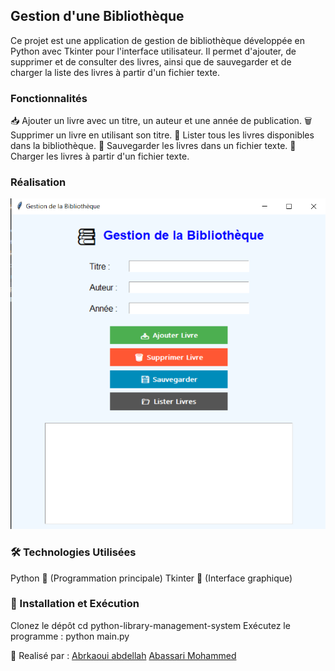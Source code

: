 ## Gestion d'une Bibliothèque

Ce projet est une application de gestion de bibliothèque développée en Python avec Tkinter pour l'interface utilisateur. Il permet d'ajouter, de supprimer et de consulter des livres, ainsi que de sauvegarder et de charger la liste des livres à partir d'un fichier texte.

### Fonctionnalités

📥 Ajouter un livre avec un titre, un auteur et une année de publication.
🗑️ Supprimer un livre en utilisant son titre.
📂 Lister tous les livres disponibles dans la bibliothèque.
💾 Sauvegarder les livres dans un fichier texte.
📜 Charger les livres à partir d'un fichier texte.

### Réalisation

![alt text](globalAssets/library.png)

### 🛠 Technologies Utilisées

Python 🐍 (Programmation principale)
Tkinter 🎨 (Interface graphique)

### 🚀 Installation et Exécution

Clonez le dépôt
cd python-library-management-system
Exécutez le programme : python main.py

👤 Realisé par :
[Abrkaoui abdellah](https://github.com/Abdellah-Abrkaoui)
[Abassari Mohammed](https://github.com/mohamedabassari)
